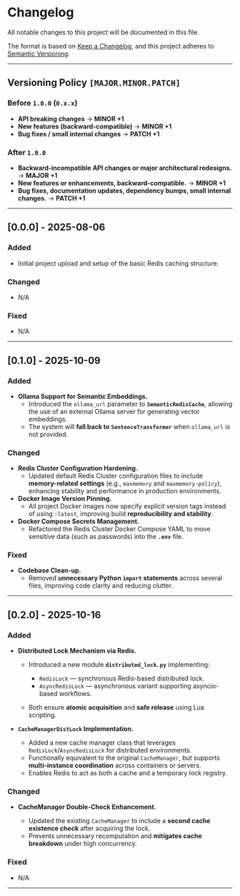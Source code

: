 # Changelog

All notable changes to this project will be documented in this file.

The format is based on [Keep a Changelog](https://keepachangelog.com/), and this project adheres to [Semantic Versioning](https://semver.org/).

---

## Versioning Policy `[MAJOR.MINOR.PATCH]`

### Before `1.0.0` (`0.x.x`)
- **API breaking changes** → **MINOR +1**  
- **New features (backward-compatible)** → **MINOR +1**  
- **Bug fixes / small internal changes** → **PATCH +1**

### After `1.0.0`
- **Backward-incompatible API changes or major architectural redesigns.** → **MAJOR +1**
- **New features or enhancements, backward-compatible.** → **MINOR +1**   
- **Bug fixes, documentation updates, dependency bumps, small internal changes.** → **PATCH +1**

---

## [0.0.0] - 2025-08-06

### Added
- Initial project upload and setup of the basic Redis caching structure.

### Changed
- N/A

### Fixed
- N/A

---

## [0.1.0] - 2025-10-09

### Added
- **Ollama Support for Semantic Embeddings.**
  - Introduced the `ollama_url` parameter to **`SemanticRedisCache`**, allowing the use of an external Ollama server for generating vector embeddings.
  - The system will **fall back to `SentenceTransformer`** when `ollama_url` is not provided.

### Changed
- **Redis Cluster Configuration Hardening.**
  - Updated default Redis Cluster configuration files to include **memory-related settings** (e.g., `maxmemory` and `maxmemory-policy`), enhancing stability and performance in production environments.
- **Docker Image Version Pinning.**
  - All project Docker images now specify explicit version tags instead of using `:latest`, improving build **reproducibility and stability**.
- **Docker Compose Secrets Management.**
  - Refactored the Redis Cluster Docker Compose YAML to move sensitive data (such as passwords) into the **`.env`** file.

### Fixed
- **Codebase Clean-up.**
  - Removed **unnecessary Python `import` statements** across several files, improving code clarity and reducing clutter.

---

## [0.2.0] - 2025-10-16

### Added

* **Distributed Lock Mechanism via Redis.**

  * Introduced a new module **`distributed_lock.py`** implementing:

    * `RedisLock` — synchronous Redis-based distributed lock.
    * `AsyncRedisLock` — asynchronous variant supporting asyncio-based workflows.
  * Both ensure **atomic acquisition** and **safe release** using Lua scripting.
* **`CacheManagerDistLock` Implementation.**

  * Added a new cache manager class that leverages `RedisLock`/`AsyncRedisLock` for distributed environments.
  * Functionally equivalent to the original `CacheManager`, but supports **multi-instance coordination** across containers or servers.
  * Enables Redis to act as both a cache and a temporary lock registry.

### Changed

* **CacheManager Double-Check Enhancement.**

  * Updated the existing `CacheManager` to include a **second cache existence check** after acquiring the lock.
  * Prevents unnecessary recomputation and **mitigates cache breakdown** under high concurrency.

### Fixed

* N/A

---